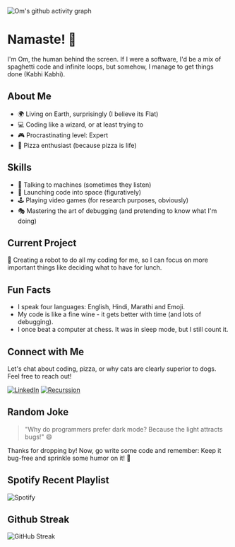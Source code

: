 ![Om's github activity graph](https://github-readme-activity-graph.vercel.app/graph?username=omsandippatil&theme=github-compact)
# Namaste! 🙏 
I'm Om, the human behind the screen. If I were a software, I'd be a mix of spaghetti code and infinite loops, but somehow, I manage to get things done (Kabhi Kabhi). 
    
## About Me
  
- 🌍 Living on Earth, surprisingly (I believe its Flat)
- 💻 Coding like a wizard, or at least trying to 
- 🎮 Procrastinating level: Expert
- 🍕 Pizza enthusiast (because pizza is life)

## Skills

- 💬 Talking to machines (sometimes they listen)
- 🚀 Launching code into space (figuratively)
- 🕹 Playing video games (for research purposes, obviously)
- 🎭 Mastering the art of debugging (and pretending to know what I'm doing)

## Current Project

🤖 Creating a robot to do all my coding for me, so I can focus on more important things like deciding what to have for lunch.

## Fun Facts

- I speak four languages: English, Hindi, Marathi and Emoji.
- My code is like a fine wine - it gets better with time (and lots of debugging).
- I once beat a computer at chess. It was in sleep mode, but I still count it.

## Connect with Me

Let's chat about coding, pizza, or why cats are clearly superior to dogs. Feel free to reach out!

[![LinkedIn](https://img.shields.io/badge/-LinkedIn-blue?style=flat&logo=linkedin)](https://www.linkedin.com/in/omsandeeppatil)
[![Recurssion](https://img.shields.io/badge/-Website-brightgreen?style=flat&logo=firefox)](https://github.com/omsandippatil)

## Random Joke

> "Why do programmers prefer dark mode? Because the light attracts bugs!" 😄

Thanks for dropping by! Now, go write some code and remember: Keep it bug-free and sprinkle some humor on it! 🚀

## Spotify Recent Playlist

![Spotify](https://spotify-recently-played-readme.vercel.app/api?user=31uw53f5454epgmtenldpssnng4a&width=1000)

## Github Streak
![GitHub Streak](https://streak-stats.demolab.com?user=omsandippatil&theme=merko&hide_border=true&card_width=950) 
